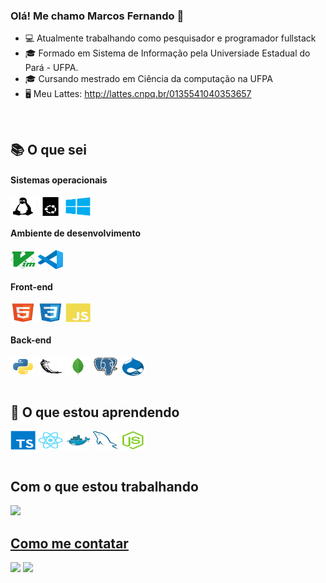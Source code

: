 ### Olá! Me chamo Marcos Fernando 👋

- 💻  Atualmente trabalhando como pesquisador e programador fullstack
- 🎓  Formado em Sistema de Informação pela Universiade Estadual do Pará - UFPA.
- 🎓  Cursando mestrado em Ciência da computação na UFPA
- 🖥   Meu Lattes: http://lattes.cnpq.br/0135541040353657
<br>
 
 ## 📚 O que sei
 
 #### Sistemas operacionais
 <div style="display: inline_block">
    <img align="center" alt="Marcos-Python" height="30" width="40" src="https://raw.githubusercontent.com/devicons/devicon/master/icons/linux/linux-plain.svg">
    <img align="center" alt="Marcos-Python" height="30" width="40" src="https://raw.githubusercontent.com/devicons/devicon/master/icons/ubuntu/ubuntu-plain.svg">
    <img align="center" alt="Marcos-Python" height="30" width="40" src="https://raw.githubusercontent.com/devicons/devicon/master/icons/windows8/windows8-original.svg">
 </div>

 #### Ambiente de desenvolvimento
  <div style="display: inline_block">
    <img align="center" alt="Marcos-Python" height="30" width="40" src="https://raw.githubusercontent.com/devicons/devicon/master/icons/vim/vim-plain.svg">
    <img align="center" alt="Marcos-Python" height="30" width="40" src="https://raw.githubusercontent.com/devicons/devicon/master/icons/vscode/vscode-original.svg">
 </div>
 
 #### Front-end
  <div style="display: inline_block">
    <img align="center" alt="Marcos-HTML" height="30" width="40" src="https://raw.githubusercontent.com/devicons/devicon/master/icons/html5/html5-original.svg">
    <img align="center" alt="Marcos-CSS" height="30" width="40" src="https://raw.githubusercontent.com/devicons/devicon/master/icons/css3/css3-original.svg">
    <img align="center" alt="Marcos-Js" height="30" width="40"   src="https://raw.githubusercontent.com/devicons/devicon/master/icons/javascript/javascript-plain.svg">
 </div>

 #### Back-end
 <div style="display: inline_block">
    <img align="center" alt="Marcos-Python" height="30" width="40" src="https://raw.githubusercontent.com/devicons/devicon/master/icons/python/python-original.svg">
    <img align="center" alt="Marcos-Python" height="30" width="40" src="https://raw.githubusercontent.com/devicons/devicon/master/icons/flask/flask-original.svg">
    <img align="center" alt="Marcos-Mongo" height="30" width="40" src="https://raw.githubusercontent.com/devicons/devicon/master/icons/mongodb/mongodb-original.svg">
    <img align="center" alt="Marcos-Python" height="30" width="40" src="https://raw.githubusercontent.com/devicons/devicon/master/icons/postgresql/postgresql-original.svg">
    <img align="center" alt="Marcos-Python" height="30" width="40" src="https://raw.githubusercontent.com/devicons/devicon/master/icons/drupal/drupal-original.svg">
 </div>
 <br>
  
 ## 📅 O que estou aprendendo
 <div style="display: inline_block">
      <img align="center" alt="Rafa-Ts" height="30" width="40" src="https://raw.githubusercontent.com/devicons/devicon/master/icons/typescript/typescript-plain.svg">
      <img align="center" alt="Rafa-React" height="30" width="40" src="https://raw.githubusercontent.com/devicons/devicon/master/icons/react/react-original.svg">
      <img align="center" alt="Marcos-Python" height="30" width="40" src="https://raw.githubusercontent.com/devicons/devicon/master/icons/docker/docker-original.svg">
      <img align="center" alt="Marcos-Python" height="30" width="40" src="https://raw.githubusercontent.com/devicons/devicon/master/icons/mysql/mysql-original.svg">
      <img align="center" alt="Marcos-Python" height="30" width="40" src="https://raw.githubusercontent.com/devicons/devicon/master/icons/nodejs/nodejs-original.svg">
</div>
<br>

## Com o que estou trabalhando
<div>
  <a href="https://github.com/Marcos-Fernando">
  <img height="180em" src="https://github-readme-stats.vercel.app/api/top-langs/?username=Marcos-Fernando&layout=compact&langs_count=7&theme=merko"/>
</div> 

## Como me contatar
<div>
  <a href = "marcosinfcont@gmail.com"><img src="https://img.shields.io/badge/Gmail-D14836?style=for-the-badge&logo=gmail&logoColor=white" target="_blank"></a>
  <a href="www.linkedin.com/in/marcos-costa-64684b1ab" target="_blank"><img src="https://img.shields.io/badge/-LinkedIn-%230077B5?style=for-the-badge&logo=linkedin&logoColor=white" target="_blank"></a> 
</div>





